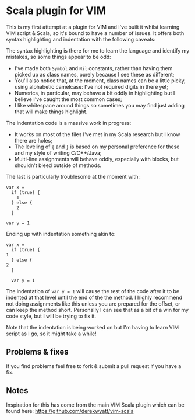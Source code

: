# Scala plugin for VIM
This is my first attempt at a plugin for VIM and I've built it whilst learning VIM script & Scala, so it's bound to have a number of issues.  It offers both syntax highlighting
and indentation with the following caveats:

The syntax highlighting is there for me to learn the language and identify my mistakes, so some things appear to be odd:

* I've made both `Symbol` and `Nil` constants, rather than having them picked up as class names, purely because I see these as different;
* You'll also notice that, at the moment, class names can be a little picky, using alphabetic camelcase: I've not required digits in there yet;
* Numerics, in particular, may behave a bit oddly in highlighting but I believe I've caught the most common cases;
* I like whitespace around things so sometimes you may find just adding that will make things highlight.

The indentation code is a massive work in progress:

* It works on most of the files I've met in my Scala research but I know there are holes;
* The leveling of `{` and `}` is based on my personal preference for these and my style of writing C/C++/Java;
* Multi-line assignments will behave oddly, especially with blocks, but shouldn't bleed outside of methods.

The last is particularly troublesome at the moment with:

    var x =
      if (true) {
        1
      } else {
        2
      }

    var y = 1

Ending up with indentation something akin to:

    var x =
      if (true) {
    1
      } else {
    2
      }

      var y = 1

The indentation of `var y = 1` will cause the rest of the code after it to be indented at that level until the end of the the method.  I highly recommend not doing assignments
like this unless you are prepared for the offset, or can keep the method short.  Personally I can see that as a bit of a win for my code style, but I will be trying to fix it.

Note that the indentation is being worked on but I'm having to learn VIM script as I go, so it might take a while!

## Problems & fixes
If you find problems feel free to fork & submit a pull request if you have a fix.

## Notes
Inspiration for this has come from the main VIM Scala plugin which can be found here: https://github.com/derekwyatt/vim-scala

